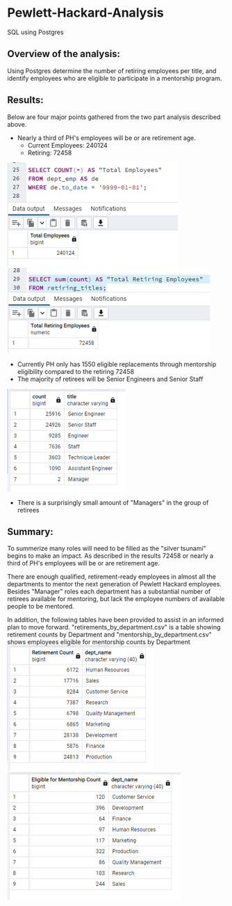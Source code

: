 # Pewlett-Hackard-Analysis
SQL using Postgres

## Overview of the analysis:
Using Postgres determine the number of retiring employees per title, and identify employees who are eligible to participate in a mentorship program.

## Results:
Below are four major points gathered from the two part analysis described above.
- Nearly a third of PH's employees will be or are retirement age. 
  - Current Employees: 240124
  - Retiring: 72458
  
![image_name](Resources/Total_Current_Employees.png) ![image_name](Resources/Total_Retiring_Employees.png)

- Currently PH only has 1550 eligible replacements through mentorship eligibility compared to the retiring 72458
- The majority of retirees will be Senior Engineers and Senior Staff

![image_name](Resources/retiring_by_title.png)

- There is a surprisingly small amount of "Managers" in the group of retirees

## Summary:
To summerize many roles will need to be filled as the "silver tsunami" begins to make an impact. As described in the results 72458 or nearly a third of PH's employees will be or are retirement age.

There are enough qualified, retirement-ready employees in almost all the departments to mentor the next generation of Pewlett Hackard employees. Besides "Manager" roles each department has a substantial number of retirees available for mentoring, but lack the employee numbers of available people to be mentored.

In addition, the following tables have been provided to assist in an informed plan to move forward. "retirements_by_department.csv" is a table showing retirement counts by Department and "mentorship_by_department.csv" shows employees eligible for mentorship counts by Department
![image_name](Resources/retirements_by_department.png) ![image_name](Resources/mentorship_by_department.png)
